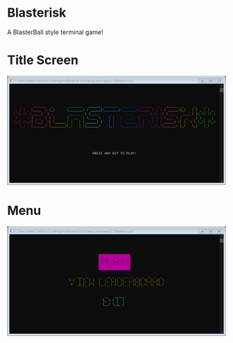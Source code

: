 # Blasterisk
A BlasterBall style terminal game!

# Title Screen
![Blasterisk Title Screen](/images/TitleScreen.png)

# Menu
![Blasterisk Menu Screen](/images/Menu.png)
